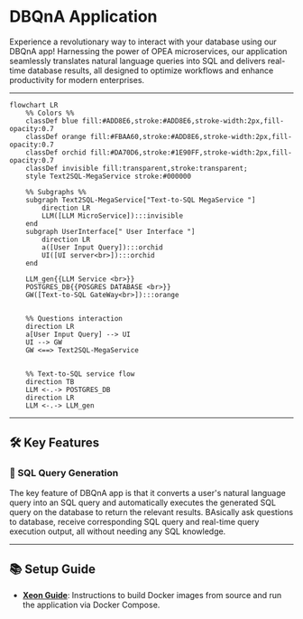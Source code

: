 # DBQnA Application

Experience a revolutionary way to interact with your database using our DBQnA app! Harnessing the power of OPEA microservices, our application seamlessly translates natural language queries into SQL and delivers real-time database results, all designed to optimize workflows and enhance productivity for modern enterprises.

---

```mermaid
flowchart LR
    %% Colors %%
    classDef blue fill:#ADD8E6,stroke:#ADD8E6,stroke-width:2px,fill-opacity:0.7
    classDef orange fill:#FBAA60,stroke:#ADD8E6,stroke-width:2px,fill-opacity:0.7
    classDef orchid fill:#DA70D6,stroke:#1E90FF,stroke-width:2px,fill-opacity:0.7
    classDef invisible fill:transparent,stroke:transparent;
    style Text2SQL-MegaService stroke:#000000

    %% Subgraphs %%
    subgraph Text2SQL-MegaService["Text-to-SQL MegaService "]
        direction LR
        LLM([LLM MicroService]):::invisible
    end
    subgraph UserInterface[" User Interface "]
        direction LR
        a([User Input Query]):::orchid
        UI([UI server<br>]):::orchid
    end

    LLM_gen{{LLM Service <br>}}
    POSTGRES_DB{{POSGRES DATABASE <br>}}
    GW([Text-to-SQL GateWay<br>]):::orange


    %% Questions interaction
    direction LR
    a[User Input Query] --> UI
    UI --> GW
    GW <==> Text2SQL-MegaService


    %% Text-to-SQL service flow
    direction TB
    LLM <-.-> POSTGRES_DB
    direction LR
    LLM <-.-> LLM_gen

```

---

## 🛠️ Key Features

### 💬 SQL Query Generation

The key feature of DBQnA app is that it converts a user's natural language query into an SQL query and automatically executes the generated SQL query on the database to return the relevant results. BAsically ask questions to database, receive corresponding SQL query and real-time query execution output, all without needing any SQL knowledge.

---

## 📚 Setup Guide

- **[Xeon Guide](./docker_compose/intel/cpu/xeon/README.md)**: Instructions to build Docker images from source and run the application via Docker Compose.
